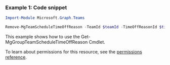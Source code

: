 ### Example 1: Code snippet

```powershellImport-Module Microsoft.Graph.Teams

Remove-MgTeamScheduleTimeOffReason -TeamId $teamId -TimeOffReasonId $timeOffReasonId
```
This example shows how to use the Get-MgGroupTeamScheduleTimeOffReason Cmdlet.
To learn about permissions for this resource, see the [permissions reference](/graph/permissions-reference).

